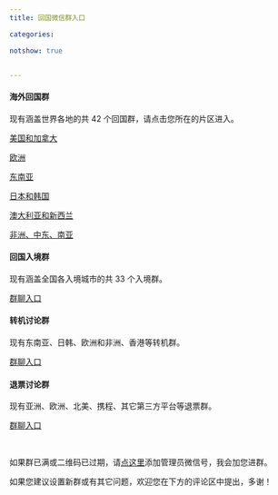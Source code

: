 ```yaml
---
title: 回国微信群入口

categories:

notshow: true


---
```


#### 海外回国群

现有涵盖世界各地的共 42 个回国群，请点击您所在的片区进入。

[美国和加拿大](https://mp.weixin.qq.com/s/g4fkC7iRacEficFbuV5klA)

[欧洲](https://mp.weixin.qq.com/s/s-qzTFCvtQtzkvoFCD092g)

[东南亚](https://mp.weixin.qq.com/s/WhD5duJqhhYSwh5m8xlFpA)

[日本和韩国](https://mp.weixin.qq.com/s/17bphlZFwrnjW2FVvZrRCg)

[澳大利亚和新西兰](https://mp.weixin.qq.com/s/W3gVgPeQTvPt3pdsdfjOPQ)

[非洲、中东、南亚](https://mp.weixin.qq.com/s/Z6sjzjMTFk3YBYxTQTvfzw)



#### 回国入境群

现有涵盖全国各入境城市的共 33 个入境群。

[群聊入口](https://mp.weixin.qq.com/s/iO6d4poad1E3WDRCkG61Ew)



#### 转机讨论群

现有东南亚、日韩、欧洲和非洲、香港等转机群。

[群聊入口](https://mp.weixin.qq.com/s/lD0SCHUhaCT41UNF7_oGoQ)



#### 退票讨论群

现有亚洲、欧洲、北美、携程、其它第三方平台等退票群。

[群聊入口](https://mp.weixin.qq.com/s/KO0rZ0BzDTlmwLXP_Npc8Q)

<br />

如果群已满或二维码已过期，请[点这里](https://mp.weixin.qq.com/s/lm14EySamxKjeVbmqG_Nng)添加管理员微信号，我会加您进群。



如果您建议设置新群或有其它问题，欢迎您在下方的评论区中提出，多谢！

